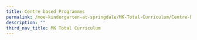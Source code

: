 ```yaml
---
title: Centre based Programmes
permalink: /moe-kindergarten-at-springdale/MK-Total-Curriculum/Centre-based-Programmes
description: ""
third_nav_title: MK Total Curriculum
---
```

